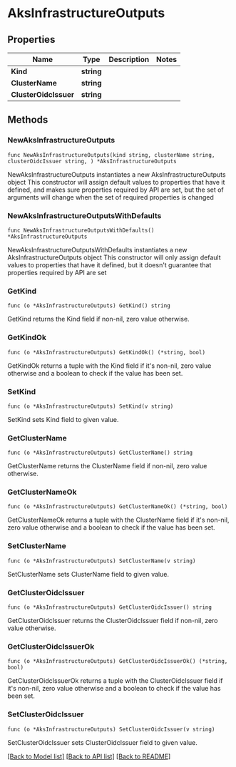 # AksInfrastructureOutputs

## Properties

Name | Type | Description | Notes
------------ | ------------- | ------------- | -------------
**Kind** | **string** |  | 
**ClusterName** | **string** |  | 
**ClusterOidcIssuer** | **string** |  | 

## Methods

### NewAksInfrastructureOutputs

`func NewAksInfrastructureOutputs(kind string, clusterName string, clusterOidcIssuer string, ) *AksInfrastructureOutputs`

NewAksInfrastructureOutputs instantiates a new AksInfrastructureOutputs object
This constructor will assign default values to properties that have it defined,
and makes sure properties required by API are set, but the set of arguments
will change when the set of required properties is changed

### NewAksInfrastructureOutputsWithDefaults

`func NewAksInfrastructureOutputsWithDefaults() *AksInfrastructureOutputs`

NewAksInfrastructureOutputsWithDefaults instantiates a new AksInfrastructureOutputs object
This constructor will only assign default values to properties that have it defined,
but it doesn't guarantee that properties required by API are set

### GetKind

`func (o *AksInfrastructureOutputs) GetKind() string`

GetKind returns the Kind field if non-nil, zero value otherwise.

### GetKindOk

`func (o *AksInfrastructureOutputs) GetKindOk() (*string, bool)`

GetKindOk returns a tuple with the Kind field if it's non-nil, zero value otherwise
and a boolean to check if the value has been set.

### SetKind

`func (o *AksInfrastructureOutputs) SetKind(v string)`

SetKind sets Kind field to given value.


### GetClusterName

`func (o *AksInfrastructureOutputs) GetClusterName() string`

GetClusterName returns the ClusterName field if non-nil, zero value otherwise.

### GetClusterNameOk

`func (o *AksInfrastructureOutputs) GetClusterNameOk() (*string, bool)`

GetClusterNameOk returns a tuple with the ClusterName field if it's non-nil, zero value otherwise
and a boolean to check if the value has been set.

### SetClusterName

`func (o *AksInfrastructureOutputs) SetClusterName(v string)`

SetClusterName sets ClusterName field to given value.


### GetClusterOidcIssuer

`func (o *AksInfrastructureOutputs) GetClusterOidcIssuer() string`

GetClusterOidcIssuer returns the ClusterOidcIssuer field if non-nil, zero value otherwise.

### GetClusterOidcIssuerOk

`func (o *AksInfrastructureOutputs) GetClusterOidcIssuerOk() (*string, bool)`

GetClusterOidcIssuerOk returns a tuple with the ClusterOidcIssuer field if it's non-nil, zero value otherwise
and a boolean to check if the value has been set.

### SetClusterOidcIssuer

`func (o *AksInfrastructureOutputs) SetClusterOidcIssuer(v string)`

SetClusterOidcIssuer sets ClusterOidcIssuer field to given value.



[[Back to Model list]](../README.md#documentation-for-models) [[Back to API list]](../README.md#documentation-for-api-endpoints) [[Back to README]](../README.md)


